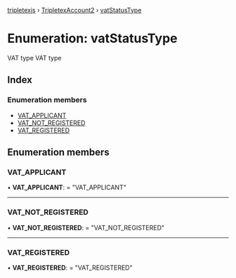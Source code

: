 [tripletexjs](../README.md) › [TripletexAccount2](../modules/tripletexaccount2.md) › [vatStatusType](tripletexaccount2.vatstatustype.md)

# Enumeration: vatStatusType

VAT type
VAT type

## Index

### Enumeration members

* [VAT_APPLICANT](tripletexaccount2.vatstatustype.md#vat_applicant)
* [VAT_NOT_REGISTERED](tripletexaccount2.vatstatustype.md#vat_not_registered)
* [VAT_REGISTERED](tripletexaccount2.vatstatustype.md#vat_registered)

## Enumeration members

###  VAT_APPLICANT

• **VAT_APPLICANT**: = "VAT_APPLICANT"

___

###  VAT_NOT_REGISTERED

• **VAT_NOT_REGISTERED**: = "VAT_NOT_REGISTERED"

___

###  VAT_REGISTERED

• **VAT_REGISTERED**: = "VAT_REGISTERED"

